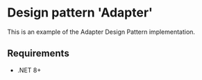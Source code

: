# Design pattern 'Adapter'

This is an example of the Adapter Design Pattern implementation.

## Requirements

- .NET 8+
